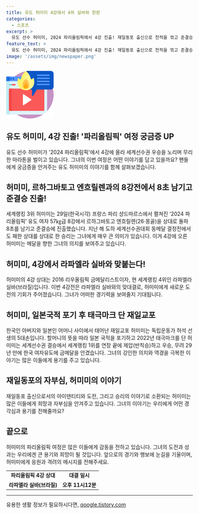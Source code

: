 ```yaml
---
title: 유도 허미미 4강에서 4위 실바와 한판
categories:
  - 스포츠
excerpt: >
  유도 선수 허미미, 2024 파리올림픽에서 4강 진출! 재일동포 출신으로 천적을 꺾고 준결승에 진출하며 메달 가능성↑. 한국과 일본 혈통, 독립운동가 허석의 5대손인 그녀는 세계선수권 우승 경험도 있어 기대를 모으고 있다. (자세히 보기)
feature_text: >
  유도 선수 허미미, 2024 파리올림픽에서 4강 진출! 재일동포 출신으로 천적을 꺾고 준결승에 진출하며 메달 가능성↑. 한국과 일본 혈통, 독립운동가 허석의 5대손인 그녀는 세계선수권 우승 경험도 있어 기대를 모으고 있다. (자세히 보기)
image: '/assets/img/newspaper.png'
---
```


<p><img src="/assets/img/news.png" alt="rentncar 속보" /></p>

<h2>유도 허미미, 4강 진출! '파리올림픽' 여정 궁금증 UP</h2>

<p data-ke-size="size16">유도 선수 허미미가 '2024 파리올림픽'에서 4강에 올라 세계선수권 우승을 노리며 무리한 마라톤을 벌이고 있습니다. 그녀의 이번 여정은 어떤 이야기를 담고 있을까요? 팬들에게 궁금증을 안겨주는 유도 허미미의 이야기를 함께 살펴보겠습니다.</p>

<h2>허미미, 르하그바토고 엔흐릴렌과의 8강전에서 8초 남기고 준결승 진출!</h2>

<p data-ke-size="size16">세계랭킹 3위 허미미는 29일(한국시각) 프랑스 파리 샹드마르스에서 펼쳐진 ‘2024 파리올림픽’ 유도 여자 57㎏급 8강에서 르하그바토고 엔흐릴렌(26·몽골)을 상대로 돌파 8초를 남기고 준결승에 진출했습니다. 지난 해 도하 세계선수권대회 동메달 결정전에서도 패한 상대를 상대로 한 승리는 그녀에게 매우 큰 의미가 있습니다. 이겨 4강에 오른 허미미는 메달을 향한 그녀의 의지를 보여주고 있습니다.</p>

<h2>허미미, 4강에서 라파엘라 실바와 맞붙는다!</h2>

<p data-ke-size="size16">허미미의 4강 상대는 2016 리우올림픽 금메달리스트이자, 현 세계랭킹 4위인 라파엘라 실바(브라질)입니다. 이번 4강전은 라파엘라 실바와의 맞대결로, 허미미에게 새로운 도전의 기회가 주어졌습니다. 그녀가 어떠한 경기력을 보여줄지 기대됩니다. </p>

<h2>허미미, 일본국적 포기 후 태극마크 단 재일교포</h2>

<p data-ke-size="size16">한국인 아버지와 일본인 어머니 사이에서 태어난 재일교포 허미미는 독립운동가 허석 선생의 5대손입니다. 할머니의 뜻을 따라 일본 국적을 포기하고 2022년 태극마크를 단 허미미는 세계선수권 결승에서 세계랭킹 1위를 연장 끝에 제압(반칙승)하고 우승, 무려 29년 만에 한국 여자유도에 금메달을 안겼습니다. 그녀의 강인한 의지와 역경을 극복한 이야기는 많은 이들에게 용기를 주고 있습니다.</p>

<h2>재일동포의 자부심, 허미미의 이야기</h2>

<p data-ke-size="size16">재일동포 출신으로서의 아이덴티티와 도전, 그리고 승리의 이야기로 소환되는 허미미는 많은 이들에게 희망과 자부심을 안겨주고 있습니다. 그녀의 이야기는 우리에게 어떤 경각심과 용기를 전해줄까요?</p>

<h2>끝으로</h2>

<p data-ke-size="size16">허미미의 파리올림픽 여정은 많은 이들에게 감동을 전하고 있습니다. 그녀의 도전과 성과는 우리에겐 큰 용기와 희망이 될 것입니다. 앞으로의 경기와 행보에 눈길을 기울이며, 허미미에게 응원과 격려의 메시지를 전해주세요.</p>

<table>
    <tr>
        <td style="text-align: center; height: 17px;"><b>파리올림픽 4강 상대</b></td>
        <td style="text-align: center; height: 17px;"><b>대결 일시</b></td>
    </tr>
    <tr>
        <td style="text-align: center; height: 17px;"><b>라파엘라 실바(브라질)</b></td>
        <td style="text-align: center; height: 17px;"><b>오후 11시12분</b></td>
    </tr>
</table>

<p><hr></p>
유용한 생활 정보가 필요하시다면, <a href="https://qoogle.tistory.com" rel="dofollow">qoogle.tistory.com</a>



